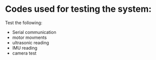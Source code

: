 # Codes used for testing the system:

Test the following:
- Serial communication
- motor movments
- ultrasonic reading
- IMU reading
- camera test
